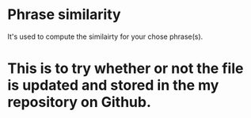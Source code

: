 # Phrase similarity
It's used to compute the similairty for your chose phrase(s). 
# This is to try whether or not the file is updated and stored in the my repository on Github.
